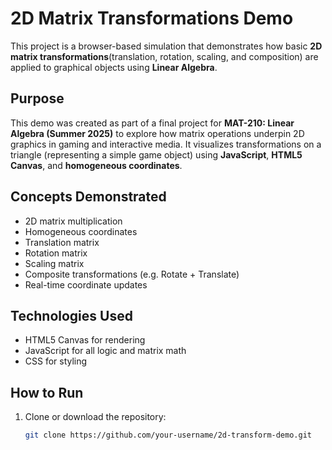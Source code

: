 # 2D Matrix Transformations Demo

This project is a browser-based simulation that demonstrates how basic **2D matrix transformations**(translation, rotation, scaling, and composition) are applied to graphical objects using **Linear Algebra**.

## Purpose

This demo was created as part of a final project for **MAT-210: Linear Algebra (Summer 2025)** to explore how matrix operations underpin 2D graphics in gaming and interactive media. It visualizes transformations on a triangle (representing a simple game object) using **JavaScript**, **HTML5 Canvas**, and **homogeneous coordinates**.

## Concepts Demonstrated

- 2D matrix multiplication
- Homogeneous coordinates
- Translation matrix
- Rotation matrix
- Scaling matrix
- Composite transformations (e.g. Rotate + Translate)
- Real-time coordinate updates

## Technologies Used

- HTML5 Canvas for rendering
- JavaScript for all logic and matrix math
- CSS for styling

## How to Run

1. Clone or download the repository:
   ```bash
   git clone https://github.com/your-username/2d-transform-demo.git
